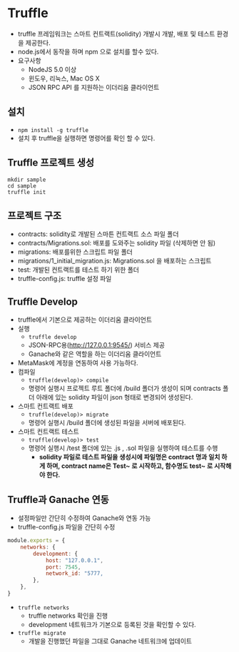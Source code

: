# Truffle

* truffle 프레임워크는 스마트 컨트랙트(solidity) 개발시 개발, 배포 및 테스트 환경을 제공한다.
* node.js에서 동작을 하며 npm 으로 설치를 할수 있다.
* 요구사항
  * NodeJS 5.0 이상
  * 윈도우, 리눅스, Mac OS X
  * JSON RPC API 를 지원하는 이더리움 클라이언트

## 설치

* `npm install -g truffle`
* 설치 후 truffle을 실행하면 명령어를 확인 할 수 있다.

## Truffle 프로젝트 생성

```shell
mkdir sample
cd sample
truffle init
```

## 프로젝트 구조

* contracts: solidity로 개발된 스마튼 컨트랙트 소스 파일 폴더
* contracts/Migrations.sol: 배포를 도와주는 solidity 파일 (삭제하면 안 됨)
* migrations: 배포를위한 스크립트 파일 폴더
* migrations/1_initial_migration.js: Migrations.sol 을 배포하는 스크립트
* test: 개발된 컨트랙트를 테스트 하기 위한 폴더
* truffle-config.js: truffle 설정 파일

## Truffle Develop

* truffle에서 기본으로 제공하는 이더리움 클라이언트
* 실행
  * `truffle develop`
  * JSON-RPC용(http://127.0.0.1:9545/) 서비스 제공
  * Ganache와 같은 역할을 하는 이더리움 클라이언트
* MetaMask에 계정을 연동하여 사용 가능하다.
* 컴파일
  * `truffle(develop)> compile`
  * 명령어 실행시 프로젝트 루트 폴더에 /build 폴더가 생성이 되며 contracts 폴더 아래에 있는 solidity 파일이 json 형태로 변경되어 생성된다.
* 스마트 컨트랙트 배포
  * `truffle(develop)> migrate`
  * 명령어 실행시 /build 폴더에 생성된 파일을 서버에 배포된다.
* 스마트 컨트랙트 테스트
  * `truffle(develop)> test`
  * 명령어 실행시 /test 폴더에 있는 .js , .sol 파일을 실행하여 테스트를 수행
    * **solidity 파일로 테스트 파일을 생성시에 파일명은 contract 명과 일치 하게 하며, contract name은 Test~ 로 시작하고, 함수명도 test~ 로 시작해야 한다.**

## Truffle과 Ganache 연동

* 설정파일만 간단히 수정하여 Ganache와 연동 가능
* truffle-config.js 파일을 간단히 수정

```javascript
module.exports = {
    networks: {
        development: {
            host: "127.0.0.1",
            port: 7545,
            network_id: "5777,
        },
    },
}
```

* `truffle networks`
  * truffle networks 확인을 진행
  * development 네트워크가 기본으로 등록된 것을 확인할 수 있다.
* `truffle migrate`
  * 개발을 진행했던 파일을 그대로 Ganache 네트워크에 업데이트
